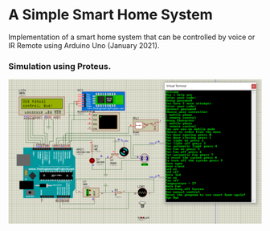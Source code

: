 # A Simple Smart Home System
Implementation of a smart home system that can be controlled by voice or IR Remote using Arduino Uno (January 2021).

### Simulation using Proteus.
![simi](simi.PNG)